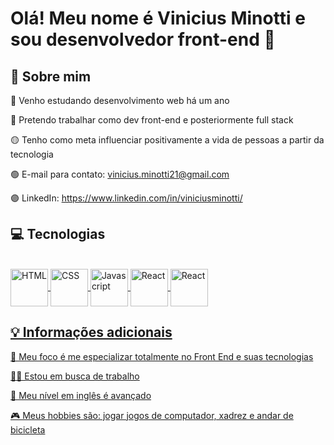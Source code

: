 # Olá! Meu nome é Vinicius Minotti e sou desenvolvedor front-end 👋


## 🚀 Sobre mim

🔴 Venho estudando desenvolvimento web há um ano

🔵 Pretendo trabalhar como dev front-end e posteriormente full stack

🟡 Tenho como meta influenciar positivamente a vida de pessoas a partir da tecnologia

🟢 E-mail para contato: vinicius.minotti21@gmail.com

🟣 LinkedIn: https://www.linkedin.com/in/viniciusminotti/



## 💻 Tecnologias


<div style="display: inline_block"><br>
  <a href="https://www.linkedin.com/in/viniciusminotti/" target="_blank">
  <img align="center" alt="HTML" height="60" width="60" src="https://www.svgrepo.com/show/353884/html-5.svg">
  <img align="center" alt="CSS" height="60" width="60" src="https://www.svgrepo.com/show/353623/css-3.svg">
  <img align="center" alt="Javascript" height="60" width="60" src="https://www.svgrepo.com/show/355081/js.svg">
  <img align="center" alt="React" height="60" width="60" src="https://www.svgrepo.com/show/354259/react.svg">
  <img align="center" alt="React" height="60" width="60" src="https://www.svgrepo.com/show/354112/nextjs.svg">
</div>

## 💡 Informações adicionais


🧠 Meu foco é me especializar totalmente no Front End e suas tecnologias

👩‍💻 Estou em busca de trabalho

💬 Meu nível em inglês é avançado

🎮 Meus hobbies são: jogar jogos de computador, xadrez e andar de bicicleta
